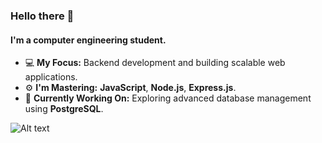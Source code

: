 ### Hello there 👋

#### I'm a computer engineering student.

- 💻 **My Focus:** Backend development and building scalable web applications.
- ⚙️ **I'm Mastering:** **JavaScript**, **Node.js**, **Express.js**.
- 🚀 **Currently Working On:** Exploring advanced database management using **PostgreSQL**.

![Alt text](https://spotify-recently-played-readme.vercel.app/api?user=11161890147&count=3&width=690)